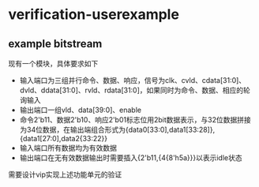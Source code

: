 # verification-userexample
## example bitstream
现有一个模块，具体要求如下
* 输入端口为三组并行命令、数据、响应，信号为clk、cvld、cdata[31:0]、dvld、ddata[31:0]、rvld、rdata[31:0]，如果同时为命令、数据、相应的轮询输入
* 输出端口一组vld、data[39:0]、enable
* 命令2'b11、数据2'b10、响应2'b01标志位用2bit数据表示，与32位数据拼接为34位数据，在输出端组合形式为{data0[33:0],data1[33:28]},{data1[27:0],data2{33:22}}
* 输入端口所有数据均为有效数据
* 输出端口在无有效数据输出时需要插入{2'b11,{4{8'h5a}}}以表示idle状态

需要设计vip实现上述功能单元的验证
